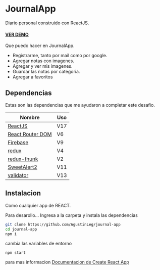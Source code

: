 # JournalApp
Diario personal construido con ReactJS.
#### [VER DEMO](https://journal-app-b3cac5.netlify.app/)

Que puedo hacer en JournalApp.
- Registrarme, tanto por mail como por google.
- Agregar notas con imagenes.
- Agregar y ver mis imagenes.
- Guardar las notas por categoria.
- Agregar a favoritos

## Dependencias
Estas son las dependencias que me ayudaron a completar este desafio.

| Nombre | Uso |
| ------ | ------ |
| [ReactJS](https://reactjs.org/) | V17 | Libreria principal del proyecto |
| [React Router DOM ](https://reactrouter.com/docs/en/v6) | V6 | Navegacion del sitio |
| [Firebase](https://firebase.google.com/) | V9 | Base de datos |
| [redux](https://es.redux.js.org/) | V4 | Manejo del estado |
| [redux-thunk](https://www.npmjs.com/package/redux-thunk) | V2 | Thunk middleware para Redux|
| [SweetAlert2](https://sweetalert2.github.io/) | V11 | Manejador de alertas|
| [validator](https://www.npmjs.com/package/validator) | V13 | Validaciones de los formularios |


## Instalacion

Como cualquier app de REACT.

Para desarollo...
Ingresa a la carpeta y instala las dependencias

```sh
git clone https://github.com/AgustinLeg/journal-app
cd journal-app
npm i
```

cambia las variables de entorno

```
npm start
```

para mas informacion [Documentacion de Create React App](https://create-react-app.dev/docs/getting-started/)

